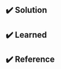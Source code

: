 ## ✔️ Solution

<!-- 사용한 알고리즘 또는 접근 방식에 대한 간략한 설명을 작성해주세요. -->

## ✔️ Learned

<!-- 문제를 풀면서 배운 점이나 느낀 점을 적어주세요. -->

## ✔️ Reference

<!-- 문제 풀이에 참고한 레퍼런스가 있다면 적어주세요. -->

